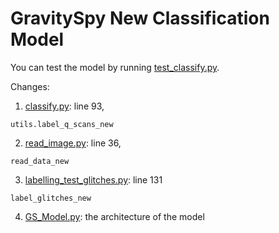 # GravitySpy New Classification Model

You can test the model by running [test_classify.py](https://github.com/Gravity-Spy/gravityspy-ligo-pipeline/blob/Yunan/Yunan_GS/test_classify.py).

Changes: 
1. [classify.py](https://github.com/Gravity-Spy/gravityspy-ligo-pipeline/blob/Yunan/Yunan_GS/gravityspy/classify/classify.py): line 93, 
```
utils.label_q_scans_new
```

2. [read_image.py](https://github.com/Gravity-Spy/gravityspy-ligo-pipeline/blob/Yunan/Yunan_GS/gravityspy/ml/read_image.py): line 36,
```
read_data_new
```

3. [labelling_test_glitches.py](https://github.com/Gravity-Spy/gravityspy-ligo-pipeline/blob/Yunan/Yunan_GS/gravityspy/ml/labelling_test_glitches.py): line 131
```
label_glitches_new
```

4.  [GS_Model.py](https://github.com/Gravity-Spy/gravityspy-ligo-pipeline/blob/Yunan/Yunan_GS/gravityspy/ml/GS_Model.py): the architecture of the model

